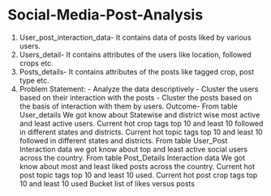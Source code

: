 # Social-Media-Post-Analysis
1. User_post_interaction_data- It contains data of posts liked by various users. 
2. Users_detail- It contains attributes of the users like location, followed crops etc. 
3. Posts_details- It contains attributes of the posts like tagged crop, post type etc.  
4. Problem Statement: - Analyze the data descriptively 
                      - Cluster the users based on their interaction with the posts 
                      - Cluster the posts based on the basis of interaction with them by users.
Outcome-
From table User_details We got know about Statewise and district wise most active and least active users.
Current hot crop tags top 10 and least 10 followed in different states and districts.
Current hot topic tags top 10 and least 10 followed in different states and districts.
From table User_Post Interaction data we got know about top and least active social users across the country.
From table Post_Details Interaction data We got know about most and least liked posts across the country.
Current hot post topic tags top 10 and least 10 used.
Current hot post crop tags top 10 and least 10 used Bucket list of likes versus posts
